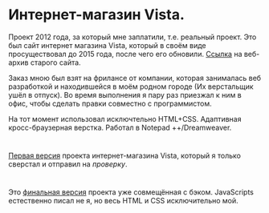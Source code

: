 # Интернет-магазин Vista.

Проект 2012 года, за который мне заплатили, т.е. реальный проект. Это был сайт интернет магазина Vista, который в своём виде просуществовал до 2015 года, после чего его обновили. [Ссылка](https://web.archive.org/web/20130323085042/http://www.vistaplus.ru/) на веб-архив старого сайта.

Заказ мною был взят на фрилансе от компании, которая занималась веб разработкой и находившейся в моём родном городе (Их верстальщик ушёл в отпуск). Во время выполнения я пару раз приезжал к ним в офис, чтобы сделать правки совместно с программистом.

На тот момент использовал исключтельно HTML+CSS. Адаптивная кросс-браузерная верстка. Работал в Notepad ++/Dreamweaver.
# 
[Первая версия](https://translogik.github.io/Mamont/) проекта интернет-магазина Vista, который я только сверстал и отправил на *проверку*.
#
Это [финальная версия](https://translogik.github.io/Mamont/FinalVersion/index.html) проекта уже совмещённая с бэком. JavaScripts естественно писал не я, но весь HTML и CSS исключительно мой.

